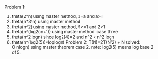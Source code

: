 Problem 1:
1) theta(2^n) using master method, 2=a and a>1
2) theta(n*3^n) using master method
3) theta(n^2) using master method, 9>=1 and 2>1
4) theta(n^(log2cn+1)) using master method, case three
5) theta(n^2 logn) since log2(4)=2 and n^2 < n^2 logn
6) theta(n^(log2(5))*loglogn)
Problem 2:
T(N)=2T(N/2) + N
solved: O(nlogn) using master theorem case 2. 
note: log2(5) means log base 2 of 5.
